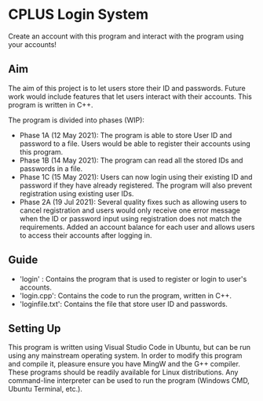 # CPLUS Login System
Create an account with this program and interact with the program using your accounts!
## Aim
The aim of this project is to let users store their ID and passwords. Future work would include features that let users interact with their accounts. This program is written in C++.

The program is divided into phases (WIP):
* Phase 1A (12 May 2021): The program is able to store User ID and password to a file. Users would be able to register their accounts using this program.
* Phase 1B (14 May 2021): The program can read all the stored IDs and passwords in a file.
* Phase 1C (15 May 2021): Users can now login using their existing ID and password if they have already registered. The program will also prevent registration using existing user IDs.
* Phase 2A (19 Jul 2021): Several quality fixes such as allowing users to cancel registration and users would only receive one error message when the ID or password input using registration does not match the requirements. Added an account balance for each user and allows users to access their accounts after logging in. 

## Guide
* 'login' : Contains the program that is used to register or login to user's accounts.
* 'login.cpp': Contains the code to run the program, written in C++.
* 'loginfile.txt': Contains the file that store user ID and passwords. 

## Setting Up
This program is written using Visual Studio Code in Ubuntu, but can be run using any mainstream operating system. 
In order to modify this program and compile it, pleasure ensure you have MingW and the G++ compiler. These programs should be readily available for Linux distributions.
Any command-line interpreter can be used to run the program (Windows CMD, Ubuntu Terminal, etc.).
